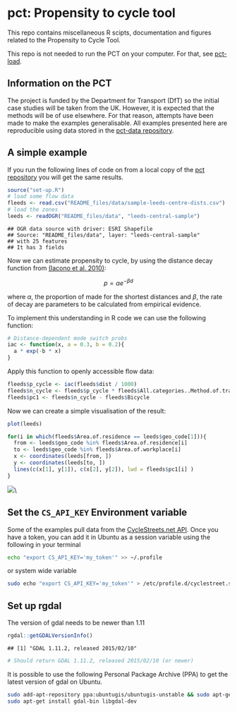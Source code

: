 # pct: Propensity to cycle tool

This repo contains miscellaneous R scipts, documentation and figures related to the Propensity to Cycle Tool.

This repo is not needed to run the PCT on your computer. For that, see [pct-load](https://github.com/npct/pct-load).


## Information on the PCT

The project is funded by the Department for Transport (DfT) so the initial
case studies will be taken from the UK. However, it is expected that the 
methods will be of use elsewhere. For that reason, attempts have been made
to make the examples generalisable. All examples presented here
are reproducible using data stored in the [pct-data repository](https://github.com/npct/pct-data/).

## A simple example

If you run the following lines of code on from a local copy of the [pct repository](https://github.com/npct/pct) you will get the same results.


```r
source("set-up.R")
# load some flow data
fleeds <- read.csv("README_files/data/sample-leeds-centre-dists.csv")
# load the zones
leeds <- readOGR("README_files/data", "leeds-central-sample")
```

```
## OGR data source with driver: ESRI Shapefile 
## Source: "README_files/data", layer: "leeds-central-sample"
## with 25 features
## It has 3 fields
```

Now we can estimate propensity to cycle, by using the distance
decay function from [(Iacono et al. 2010)](http://linkinghub.elsevier.com/retrieve/pii/S0966692309000210):

$$
 p = \alpha e^{- \beta d}
$$

where $\alpha$, the proportion of made for the shortest distances
and $\beta$, the rate of decay
are parameters to be calculated from empirical evidence. 

To implement this understanding in R code we can use the following function:


```r
# Distance-dependent mode switch probs
iac <- function(x, a = 0.3, b = 0.2){
  a * exp(-b * x)
}
```

Apply this function to openly accessible flow data:


```r
fleeds$p_cycle <- iac(fleeds$dist / 1000)
fleeds$n_cycle <- fleeds$p_cycle * fleeds$All.categories..Method.of.travel.to.work
fleeds$pc1 <- fleeds$n_cycle - fleeds$Bicycle
```

Now we can create a simple visualisation of the result:


```r
plot(leeds)

for(i in which(fleeds$Area.of.residence == leeds$geo_code[1])){
  from <- leeds$geo_code %in% fleeds$Area.of.residence[i]
  to <- leeds$geo_code %in% fleeds$Area.of.workplace[i]
  x <- coordinates(leeds[from, ])
  y <- coordinates(leeds[to, ])
  lines(c(x[1], y[1]), c(x[2], y[2]), lwd = fleeds$pc1[i] )
}
```

![](README_files/figure-html/unnamed-chunk-4-1.png)\

## Set the `CS_API_KEY` Environment variable

Some of the examples pull data from the
[CycleStreets.net API](http://www.cyclestreets.net/api/).
Once you have a token, you can add it in Ubuntu as
a session variable using the following in your terminal


```bash
echo "export CS_API_KEY='my_token'" >> ~/.profile
```

or system wide variable


```bash
sudo echo "export CS_API_KEY='my_token'" > /etc/profile.d/cyclestreet.sh
```

## Set up rgdal

The version of gdal needs to be newer than 1.11

```r
rgdal::getGDALVersionInfo()
```

```
## [1] "GDAL 1.11.2, released 2015/02/10"
```

```r
# Should return GDAL 1.11.2, released 2015/02/10 (or newer)
```

It is possible to use the following Personal Package Archive (PPA) to get the latest version of gdal on Ubuntu.


```bash
sudo add-apt-repository ppa:ubuntugis/ubuntugis-unstable && sudo apt-get update
sudo apt-get install gdal-bin libgdal-dev
```
